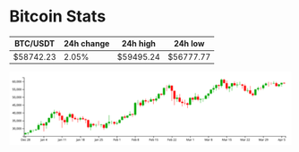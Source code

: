 # Bitcoin Stats

BTC/USDT|24h change|24h high|24h low|
|---|---|---|---|
|$58742.23|2.05%|$59495.24|$56777.77|

<img src="./chart.svg">
